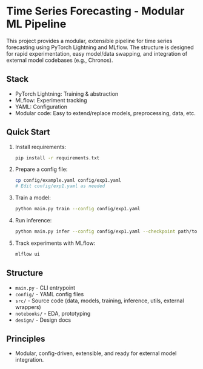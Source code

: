 # Time Series Forecasting - Modular ML Pipeline

This project provides a modular, extensible pipeline for time series forecasting using PyTorch Lightning and MLflow. The structure is designed for rapid experimentation, easy model/data swapping, and integration of external model codebases (e.g., Chronos).

## Stack
- PyTorch Lightning: Training & abstraction
- MLflow: Experiment tracking
- YAML: Configuration
- Modular code: Easy to extend/replace models, preprocessing, data, etc.

## Quick Start

1. Install requirements:
   ```bash
   pip install -r requirements.txt
   ```
2. Prepare a config file:
   ```bash
   cp config/example.yaml config/exp1.yaml
   # Edit config/exp1.yaml as needed
   ```
3. Train a model:
   ```bash
   python main.py train --config config/exp1.yaml
   ```
4. Run inference:
   ```bash
   python main.py infer --config config/exp1.yaml --checkpoint path/to/model.ckpt
   ```
5. Track experiments with MLflow:
   ```bash
   mlflow ui
   ```

## Structure
- `main.py` - CLI entrypoint
- `config/` - YAML config files
- `src/` - Source code (data, models, training, inference, utils, external wrappers)
- `notebooks/` - EDA, prototyping
- `design/` - Design docs

## Principles
- Modular, config-driven, extensible, and ready for external model integration.